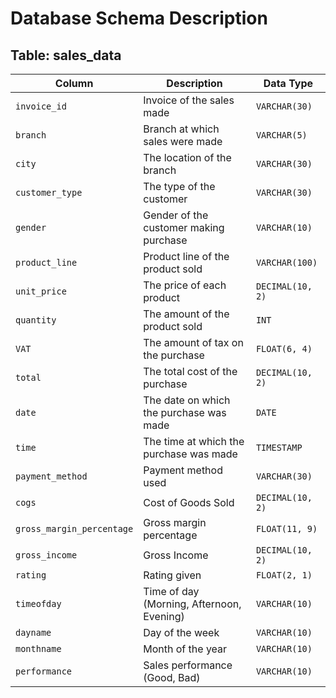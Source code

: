 # Database Schema Description

## Table: sales_data

| Column                  | Description                             | Data Type          |
|-------------------------|-----------------------------------------|--------------------|
| `invoice_id`            | Invoice of the sales made               | `VARCHAR(30)`      |
| `branch`                | Branch at which sales were made         | `VARCHAR(5)`       |
| `city`                  | The location of the branch              | `VARCHAR(30)`      |
| `customer_type`         | The type of the customer                | `VARCHAR(30)`      |
| `gender`                | Gender of the customer making purchase  | `VARCHAR(10)`      |
| `product_line`          | Product line of the product sold        | `VARCHAR(100)`     |
| `unit_price`            | The price of each product               | `DECIMAL(10, 2)`   |
| `quantity`              | The amount of the product sold          | `INT`              |
| `VAT`                   | The amount of tax on the purchase       | `FLOAT(6, 4)`      |
| `total`                 | The total cost of the purchase          | `DECIMAL(10, 2)`   |
| `date`                  | The date on which the purchase was made | `DATE`             |
| `time`                  | The time at which the purchase was made | `TIMESTAMP`        |
| `payment_method`        | Payment method used                     | `VARCHAR(30)`      |
| `cogs`                  | Cost of Goods Sold                      | `DECIMAL(10, 2)`   |
| `gross_margin_percentage` | Gross margin percentage                | `FLOAT(11, 9)`     |
| `gross_income`          | Gross Income                            | `DECIMAL(10, 2)`   |
| `rating`                | Rating given                            | `FLOAT(2, 1)`      |
| `timeofday`             | Time of day (Morning, Afternoon, Evening) | `VARCHAR(10)`   |
| `dayname`               | Day of the week                         | `VARCHAR(10)`      |
| `monthname`             | Month of the year                       | `VARCHAR(10)`      |
| `performance`           | Sales performance (Good, Bad)           | `VARCHAR(10)`      |
